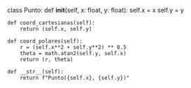 class Punto:
    def __init__(self, x: float, y: float):
        self.x = x
        self.y = y

    def coord_cartesianas(self):
        return (self.x, self.y)

    def coord_polares(self):
        r = (self.x**2 + self.y**2) ** 0.5
        theta = math.atan2(self.y, self.x)
        return (r, theta)

    def __str__(self):
        return f"Punto({self.x}, {self.y})"
